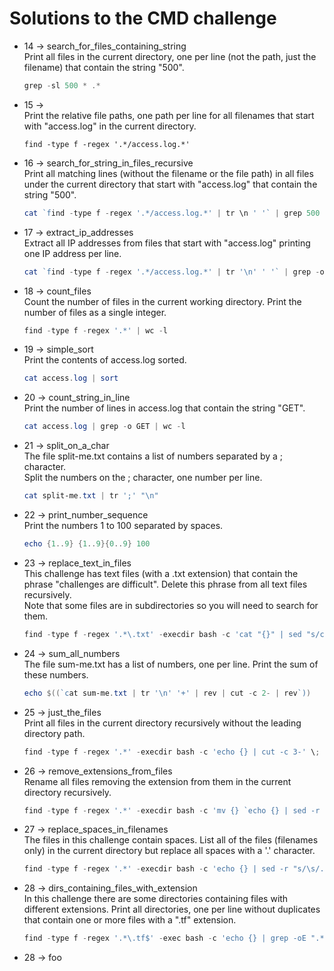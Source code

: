 # Solutions to the CMD challenge

+ 14 -> search_for_files_containing_string<br/>Print all files in the current directory, one per line (not the path, just the filename) that contain the string "500".
  ```powershell
  grep -sl 500 * .*
  ```
+ 15 -> <br/>Print the relative file paths, one path per line for all filenames that start with "access.log" in the current directory.
  ```
  find -type f -regex '.*/access.log.*'
  ```
+ 16 ->  search_for_string_in_files_recursive<br/>Print all matching lines (without the filename or the file path) in all files under the current directory that start with "access.log" that contain the string "500".
  ```powershell
  cat `find -type f -regex '.*/access.log.*' | tr \n ' '` | grep 500
  ```
+ 17 -> extract_ip_addresses<br/>Extract all IP addresses from files that start with "access.log" printing one IP address per line.
  ```powershell
  cat `find -type f -regex '.*/access.log.*' | tr '\n' ' '` | grep -oE '^[0-9]+\.[0-9]+\.[0-9]+\.[0-9]+'
  ```
+ 18 -> count_files<br/>Count the number of files in the current working directory. Print the number of files as a single integer.
  ```powershell
  find -type f -regex '.*' | wc -l
  ```
+ 19 -> simple_sort<br/>Print the contents of access.log sorted.
  ```powershell
  cat access.log | sort
  ```
+ 20 -> count_string_in_line<br/>Print the number of lines in access.log that contain the string "GET".
  ```powershell
  cat access.log | grep -o GET | wc -l
  ```
+ 21 -> split_on_a_char<br/>The file split-me.txt contains a list of numbers separated by a ; character.<br/>Split the numbers on the ; character, one number per line.
  ```powershell
  cat split-me.txt | tr ';' "\n"
  ```
+ 22 -> print_number_sequence<br/>Print the numbers 1 to 100 separated by spaces.
  ```powershell
  echo {1..9} {1..9}{0..9} 100
  ```
+ 23 -> replace_text_in_files<br/>This challenge has text files (with a .txt extension) that contain the phrase "challenges are difficult". Delete this phrase from all text files recursively.<br/>Note that some files are in subdirectories so you will need to search for them.
  ```powershell
  find -type f -regex '.*\.txt' -execdir bash -c 'cat "{}" | sed "s/challenges are difficult//g" > "{}"' \;
  ```
+ 24 -> sum_all_numbers<br/>The file sum-me.txt has a list of numbers, one per line. Print the sum of these numbers.
  ```powershell
  echo $((`cat sum-me.txt | tr '\n' '+' | rev | cut -c 2- | rev`))
  ```
+ 25 -> just_the_files<br/>Print all files in the current directory recursively without the leading directory path.
  ```powershell
  find -type f -regex '.*' -execdir bash -c 'echo {} | cut -c 3-' \;
  ```
+ 26 -> remove_extensions_from_files<br/>Rename all files removing the extension from them in the current directory recursively.
  ```powershell
  find -type f -regex '.*' -execdir bash -c 'mv {} `echo {} | sed -r "s/\.[^.\S]+$//g"`' \;
  ```
+ 27 -> replace_spaces_in_filenames<br/>The files in this challenge contain spaces. List all of the files (filenames only) in the current directory but replace all spaces with a '.' character.
  ```powershell
  find -type f -regex '.*' -execdir bash -c 'echo {} | sed -r "s/\s/./g" | cut -c 3-' \;
  ```
+ 28 -> dirs_containing_files_with_extension<br/>In this challenge there are some directories containing files with different extensions. Print all directories, one per line without duplicates that contain one or more files with a ".tf" extension.
  ```powershell
  find -type f -regex '.*\.tf$' -exec bash -c 'echo {} | grep -oE ".*/" | cut -c 3- | rev | cut -c 2- | rev' \; | sort | uniq
  ```
+ 28 -> foo<br/>
  ```powershell
  ```
